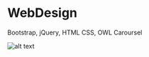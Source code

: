 # WebDesign
Bootstrap, jQuery, HTML CSS, OWL Caroursel

![alt text](https://raw.github.com/rowshni-git/WebDesign/Master/path/to/mobile.png)
